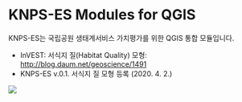 KNPS-ES Modules for QGIS
========================
   
   
KNPS-ES는 국립공원 생태계서비스 가치평가를 위한 QGIS 통합 모듈입니다.
    
* InVEST: 서식지 질(Habitat Quality) 모형: http://blog.daum.net/geoscience/1491    
* KNPS-ES v.0.1. 서식지 질 모형 등록 (2020. 4. 2.)
<img src="https://github.com/osgeokr/KNPS-InVEST/blob/master/HABITAT_QUAL.png">
